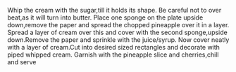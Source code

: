 Whip the cream with the sugar,till it holds its shape.
Be careful not to over beat,as it will turn into butter.
Place one sponge on the plate upside down,remove the paper and spread the chopped pineapple over it in a layer.
Spread a layer of cream over this and cover with the second sponge,upside down.Remove the paper and sprinkle with the juice/syrup.
Now cover neatly with a layer of cream.Cut into desired sized rectangles and decorate with piped whipped cream.
Garnish with the pineapple slice and cherries,chill and serve